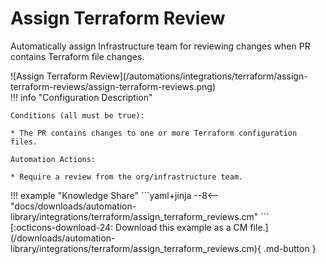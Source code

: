 # Assign Terraform Review
Automatically assign Infrastructure team for reviewing changes when PR contains Terraform file changes.

<div class="automationImage" markdown="1">
![Assign Terraform Review](/automations/integrations/terraform/assign-terraform-reviews/assign-terraform-reviews.png)
</div>
<div class="automationDescription" markdown="1">
!!! info "Configuration Description"

    Conditions (all must be true):

    * The PR contains changes to one or more Terraform configuration files.

    Automation Actions:

    * Require a review from the org/infrastructure team.

</div>
<div class="automationExample" markdown="1">
!!! example "Knowledge Share"
    ```yaml+jinja
    --8<-- "docs/downloads/automation-library/integrations/terraform/assign_terraform_reviews.cm"
    ```
    <div class="result" markdown>
      <span>
      [:octicons-download-24: Download this example as a CM file.](/downloads/automation-library/integrations/terraform/assign_terraform_reviews.cm){ .md-button }
      </span>
    </div>
</div>